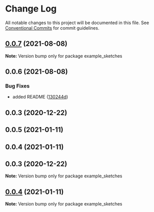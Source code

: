 # Change Log

All notable changes to this project will be documented in this file.
See [Conventional Commits](https://conventionalcommits.org) for commit guidelines.

## [0.0.7](https://github.com/dvreed77/rapid-sketch/compare/example_sketches@0.0.6...example_sketches@0.0.7) (2021-08-08)

**Note:** Version bump only for package example_sketches





## 0.0.6 (2021-08-08)


### Bug Fixes

* added README ([130244d](https://github.com/dvreed77/rapid-sketch/commit/130244d13ca6e4fc97437335c491437b9c07953a))



## 0.0.3 (2020-12-22)





## 0.0.5 (2021-01-11)



## 0.0.4 (2021-01-11)



## 0.0.3 (2020-12-22)

**Note:** Version bump only for package example_sketches





## [0.0.4](https://github.com/dvreed77/rapid-sketch/compare/v0.0.3...v0.0.4) (2021-01-11)

**Note:** Version bump only for package example_sketches
